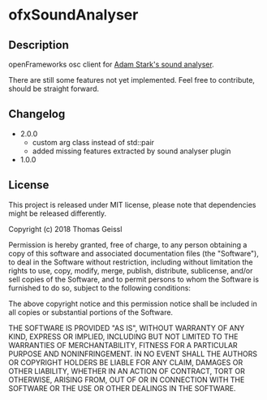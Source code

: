 # ofxSoundAnalyser
## Description
openFrameworks osc client for [Adam Stark's sound analyser](https://github.com/adamstark/Sound-Analyser). 

There are still some features not yet implemented. Feel free to contribute, should be straight forward. 

## Changelog
* 2.0.0
  * custom arg class instead of std::pair
  * added missing features extracted by sound analyser plugin
* 1.0.0

## License
This project is released under MIT license, please note that dependencies might be released differently.

Copyright (c) 2018 Thomas Geissl

Permission is hereby granted, free of charge, to any person obtaining a copy of this software and associated documentation files (the "Software"), to deal in the Software without restriction, including without limitation the rights to use, copy, modify, merge, publish, distribute, sublicense, and/or sell copies of the Software, and to permit persons to whom the Software is furnished to do so, subject to the following conditions:

The above copyright notice and this permission notice shall be included in all copies or substantial portions of the Software.

THE SOFTWARE IS PROVIDED "AS IS", WITHOUT WARRANTY OF ANY KIND, EXPRESS OR IMPLIED, INCLUDING BUT NOT LIMITED TO THE WARRANTIES OF MERCHANTABILITY, FITNESS FOR A PARTICULAR PURPOSE AND NONINFRINGEMENT. IN NO EVENT SHALL THE AUTHORS OR COPYRIGHT HOLDERS BE LIABLE FOR ANY CLAIM, DAMAGES OR OTHER LIABILITY, WHETHER IN AN ACTION OF CONTRACT, TORT OR OTHERWISE, ARISING FROM, OUT OF OR IN CONNECTION WITH THE SOFTWARE OR THE USE OR OTHER DEALINGS IN THE SOFTWARE.